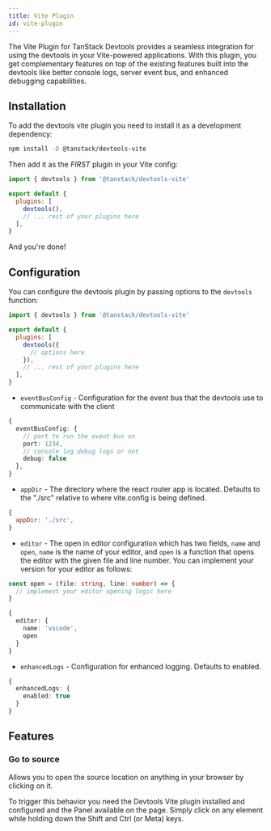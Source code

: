```yaml
---
title: Vite Plugin
id: vite-plugin
---
```


The Vite Plugin for TanStack Devtools provides a seamless integration for using the devtools in your Vite-powered applications. With this plugin, you get complementary features on top of the
existing features built into the devtools like better console logs, server event bus, and enhanced debugging capabilities.

## Installation

To add the devtools vite plugin you need to install it as a development dependency:

```sh
npm install -D @tanstack/devtools-vite
```

Then add it as the *FIRST* plugin in your Vite config:

```javascript
import { devtools } from '@tanstack/devtools-vite'

export default {
  plugins: [
    devtools(),
    // ... rest of your plugins here
  ],
}
```

And you're done! 

## Configuration

You can configure the devtools plugin by passing options to the `devtools` function:

```javascript
import { devtools } from '@tanstack/devtools-vite'

export default {
  plugins: [
    devtools({
      // options here
    }),
    // ... rest of your plugins here
  ],
}
```

- `eventBusConfig` - Configuration for the event bus that the devtools use to communicate with the client

```ts
{ 
  eventBusConfig: {
    // port to run the event bus on
    port: 1234,
    // console log debug logs or not
    debug: false
  }, 
}
```

- `appDir` - The directory where the react router app is located. Defaults to the "./src" relative to where vite.config is being defined.

```javascript
{
  appDir: './src',
}
```

- `editor` - The open in editor configuration which has two fields, `name` and `open`,
`name` is the name of your editor, and `open` is a function that opens the editor with the given file and line number. You can implement your version for your editor as follows:

```ts
const open = (file: string, line: number) => {
  // implement your editor opening logic here
}

{
  editor: {
    name: 'vscode',
    open
  }
}
```


- `enhancedLogs` - Configuration for enhanced logging. Defaults to enabled.

```ts
{
  enhancedLogs: {
    enabled: true
  }
}
```

## Features

### Go to source

Allows you to open the source location on anything in your browser by clicking on it.

To trigger this behavior you need the Devtools Vite plugin installed and configured and
the Panel available on the page. Simply click on any element while holding down the Shift and Ctrl (or Meta) keys.